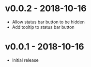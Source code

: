 # v0.0.2 - 2018-10-16
- Allow status bar button to be hidden
- Add tooltip to status bar button

# v0.0.1 - 2018-10-16
- Initial release
